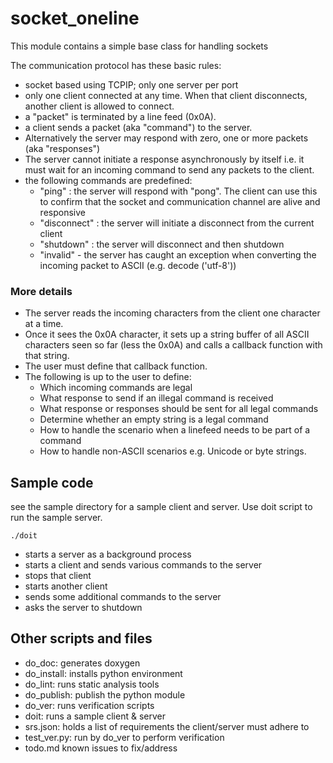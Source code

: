 # socket_oneline

This module contains a simple base class for handling sockets

The communication protocol has these basic rules:

- socket based using TCPIP; only one server per port
- only one client connected at any time. When that client
  disconnects, another client is allowed to connect.
- a "packet" is terminated by a line feed (0x0A).
- a client sends a packet (aka "command") to the server.
- Alternatively the server may respond with zero, one or more
  packets (aka "responses")
- The server cannot initiate a response asynchronously by
  itself i.e. it must wait for an incoming command to send
  any packets to the client.
- the following commands are predefined:
    - "ping" : the server will respond with "pong". The client
      can use this to confirm that the socket and communication
      channel are alive and responsive
    - "disconnect" : the server will initiate a disconnect
      from the current client
    - "shutdown" : the server will disconnect and then
      shutdown
    - "invalid" - the server has caught an exception when
      converting the incoming packet to ASCII (e.g. decode
      ('utf-8'))

### More details

- The server reads the incoming characters from the client one
  character at a time.
- Once it sees the 0x0A character, it sets up a string
  buffer of all ASCII characters seen so far (less the 0x0A) and
  calls a callback function with that string.
- The user must define that callback function.
- The following is up to the user to define:
    - Which incoming commands are legal
    - What response to send if an illegal command is received
    - What response or responses should be sent for all legal
      commands
    - Determine whether an empty string is a legal command
    - How to handle the scenario when a linefeed needs to be
      part of a command
    - How to handle non-ASCII scenarios e.g. Unicode or byte
      strings.

## Sample code

see the sample directory for a sample client and server. Use
doit script to run the sample server.

    ./doit

- starts a server as a background process
- starts a client and sends various commands to the server
- stops that client
- starts another client
- sends some additional commands to the server
- asks the server to shutdown

## Other scripts and files

- do_doc: generates doxygen
- do_install: installs python environment
- do_lint: runs static analysis tools
- do_publish: publish the python module
- do_ver: runs verification scripts
- doit: runs a sample client & server
- srs.json: holds a list of requirements the client/server
  must adhere to
- test_ver.py: run by do_ver to perform verification
- todo.md known issues to fix/address
